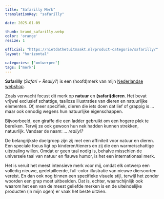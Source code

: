 ```yaml
---
title: "Safarilly Merk"
translationKey: "safarilly"

date: 2025-01-09

thumb: brand_safarilly.webp
color: 'orange'
resize: 1

official: "https://nietdathetuitmaakt.nl/product-categorie/safarilly/"
layout: "horizontal"

categories: ["ontwerpen"]
tags: ["merk"]
---
```


**Safarilly** (_Safari + Really?_) is een (hoofd)merk van mijn [Nederlandse webshop](https://nietdathetuitmaakt.nl).

Zoals verwacht focust dit merk op **natuur** en **(safari)dieren**. Het bevat vrijwel exclusief schattige, taalloze illustraties van dieren en natuurlijke elementen. Of, meer specifiek, dieren die iets doen dat lief of grappig is ... maar ook onnodig wegens hun natuurlijke eigenschappen.

Bijvoorbeeld, een giraffe die een ladder gebruikt om een hogere plek te bereiken. Terwij ze ook gewoon hun nek hadden kunnen strekken, natuurlijk. Vandaar de naam: _... really!?_

De belangrijkste doelgroep zijn zij met een affiniteit voor natuur en dieren. Een speciale focus ligt op kinderen/tieners en zij die een warme/schattige uitstraling willen. Omdat er geen taal nodig is, behalve misschien de universele taal van natuur en flauwe humor, is het een internationaal merk.

Het is veruit het meest intensieve merk voor mij, omdat elk ontwerp een volledig nieuwe, gedetailleerde, full-color illustratie van nieuwe diersoorten vereist. En dan ook nog binnen een specifieke visuele stijl, terwijl het zonder woorden een grap moet uitbeelden. Dat is, echter, waarschijnlijk ook waarom het een van de meest geliefde merken is en de uiteindelijke producten (in mijn ogen) er vaak het beste uitzien.